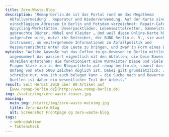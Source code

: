 ```yaml
---
title: Zero-Waste-Blog
description: "Remap-berlin.de ist das Portal rund um das Megathema
  Abfallvermeidung , Reparatur und Wiederverwendung. Auf der Karte sind alle
  einschlägigen Adressen in Berlin und Potsdam verzeichnet: Repair-Cafés,
  Upcycling-Werkstätten, Unverpacktläden, Lebensmittelretter, Sammelstellen für
  gebrauchte Bücher, Möbel und Kleider … Und weil diese Online-Karte häufig
  aufgerufen wird, nutzt ihr Betreiber, der BUND Berlin e. V., sie auch als
  Instrument, um weitergehende Informationen zu Abfallpolitik und
  Ressourcenschutz unter die Leute zu bringen, und zwar in Form eines Blogs."
mytasks: "Welche Ausmaße hat das Coffee-to-go-Unwesen in Berlin mittlerweile
  angenommen? Was passiert eigentlich mit den Abfällen, die beim Bauen und
  Abreißen entstehen? Wie funktioniert eine Wurmkiste? Diese und viele andere
  Fragen kläre ich in den Blogartikeln auf remap-berlin.de, soweit das in einem
  Umfang von etwa 5000 Zeichen möglich ist. Dabei gilt grundsätzlich: Ich
  schreibe nur, was ich auch belegen kann – die Suche nach und Bewertung von
  Quellen ist daher ein wesentlicher Teil der Arbeit."
result: Seit Herbst 2018 über 80 Artikel auf
  [www.remap-berlin.de](http://www.remap-berlin.de)
img: /static/img/zero-waste-teaser.jpg
mainimg:
  main_img: /static/img/zero-waste-mainimg.jpg
  title: Zero-Waste-Blog
  alt: Screenshot Frontpage og zero-waste-blog
tags:
  - webredaktion
  - faktencheck
---
```

